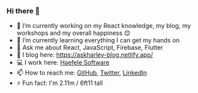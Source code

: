 ### Hi there 👋

- 🔭 I’m currently working on my React knowledge, my blog, my workshops and my overall happiness 😊
- 🌱 I’m currently learning everything I can get my hands on
- 💬 Ask me about React, JavaScript, Firebase, Flutter
- 📃 I blog here: https://askharley-blog.netlify.app/
- 💻 I work here: [Haefele Software](https://www.haefelesoftware.com/)
- 📫 How to reach me: [GitHub](https://github.com/askharley), [Twitter](https://twitter.com/askharleyio), [LinkedIn](https://www.linkedin.com/in/harley-ferguson-433243116/)
- ⚡ Fun fact: I'm 2.11m / 6ft11 tall
